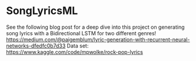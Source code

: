 # SongLyricsML
See the following blog post for a deep dive into this project on generating song lyrics with a Bidirectional LSTM for two different genres!
https://medium.com/@paigemblum/lyric-generation-with-recurrent-neural-networks-dfedfc0b7d33
Data set: 
https://www.kaggle.com/code/mpwolke/rock-pop-lyrics
